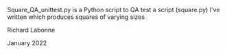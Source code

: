 Square_QA_unittest.py is a Python script to QA test a script (square.py) I've written which produces squares of varying sizes

Richard Labonne

January 2022
